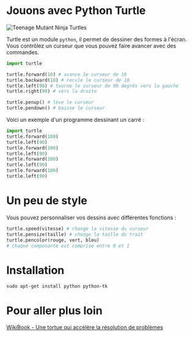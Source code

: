# Jouons avec Python Turtle

![Teenage Mutant Ninja Turtles](ninja_turtles.png)

Turtle est un module `python`, il permet de dessiner des formes à l'écran.
Vous contrôlez un curseur que vous pouvez faire avancer avec des commandes.

```python
import turtle

turtle.forward(10) # avance le curseur de 10
turtle.backward(10) # recule le curseur de 10
turtle.left(90) # tourne le curseur de 90 degrés vers la gauche
turtle.right(90) # vers la droite

turtle.penup() # lève le curseur
turtle.pendown() # baisse le curseur    
```

Voici un exemple d'un programme dessinant un carré :

```python
import turtle
turtle.forward(100)
turtle.left(90)
turtle.forward(100)
turtle.left(90)
turtle.forward(100)
turtle.left(90)
turtle.forward(100)
turtle.left(90)
```

# Un peu de style

Vous pouvez personnaliser vos dessins avec différentes fonctions :

```python
turtle.speed(vitesse) # change la vitesse du curseur
turtle.pensize(taille) # change la taille du trait
turtle.pencolor(rouge, vert, bleu)
# chaque composante est comprise entre 0 et 1
```

# Installation

```shell
sudo apt-get install python python-tk
```

# Pour aller plus loin

[WikiBook - Une tortue qui accélère la résolution de problèmes](https://fr.wikibooks.org/wiki/Math%C3%A9matiques_avec_Python_et_Ruby/Une_tortue_qui_acc%C3%A9l%C3%A8re_la_r%C3%A9solution_de_probl%C3%A8mes)
